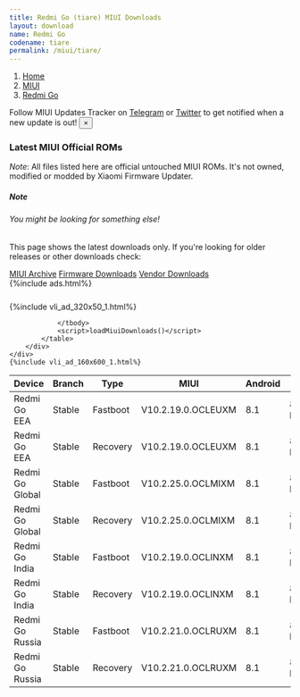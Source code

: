 ```yaml
---
title: Redmi Go (tiare) MIUI Downloads
layout: download
name: Redmi Go
codename: tiare
permalink: /miui/tiare/
---
```

<nav aria-label="breadcrumb">
    <ol class="breadcrumb">
        <li class="breadcrumb-item"><a href="/">Home</a></li>
        <li class="breadcrumb-item"><a href="/miui/">MIUI</a></li>
        <li class="breadcrumb-item active" aria-current="page"><a href="/miui/tiare/">Redmi Go</a></li>
    </ol>
</nav>
<div class="alert alert-primary alert-dismissible fade show" role="alert">
    Follow MIUI Updates Tracker on <a href="https://t.me/MIUIUpdatesTracker" class="alert-link">Telegram</a>
     or <a href="https://twitter.com/MiFwUpdater" class="alert-link">Twitter</a> to get notified when a new update is out!
    <button type="button" class="close" data-dismiss="alert" aria-label="Close">
        <span aria-hidden="true">&times;</span>
    </button>
</div>

### Latest MIUI Official ROMs
*Note*: All files listed here are official untouched MIUI ROMs. It's not owned, modified or modded by Xiaomi Firmware Updater.
<div class="card">
  <div class="card-body">
    <h5 class="card-title">Note</h5>
    <h6 class="card-subtitle mb-2 text-muted">You might be looking for something else!</h6>
    <p class="card-text">This page shows the latest downloads only.
     If you're looking for older releases or other downloads check:</p>
    <a href="/archive/miui/tiare/" class="card-link">MIUI Archive</a>
    <a href="/firmware/tiare/" class="card-link">Firmware Downloads</a>
    <a href="/vendor/tiare/" class="card-link">Vendor Downloads</a>
  </div>
</div>
{%include ads.html%}
<div class="row justify-content-center">
    <div class="col-10">
        <div class="table-responsive-md" style="margin-top: 25px;">
            {%include vli_ad_320x50_1.html%}
            <table id="miui" class="display dt-responsive nowrap compact table table-striped table-hover table-sm">
                <thead class="thead-dark">
                    <tr>
                        <th data-ref="device">Device</th>
                        <th data-ref="branch">Branch</th>
                        <th data-ref="type">Type</th>
                        <th data-ref="miui">MIUI</th>
                        <th data-ref="android">Android</th>
                        <th data-ref="size">Size</th>
                        <th data-ref="size">Date</th>
                        <th data-ref="link">Link</th>
                    </tr>
                </thead>
                <tbody>
                <tr><td>Redmi Go EEA</td><td>Stable</td><td>Fastboot</td><td>V10.2.19.0.OCLEUXM</td><td>8.1</td><td>891.4 MB</td><td>2021-02-04</td><td><a href="/miui/tiare/stable/V10.2.19.0.OCLEUXM/">Download</a></td></tr>
<tr><td>Redmi Go EEA</td><td>Stable</td><td>Recovery</td><td>V10.2.19.0.OCLEUXM</td><td>8.1</td><td>807.4 MB</td><td>2021-02-19</td><td><a href="/miui/tiare/stable/V10.2.19.0.OCLEUXM/">Download</a></td></tr>
<tr><td>Redmi Go Global</td><td>Stable</td><td>Fastboot</td><td>V10.2.25.0.OCLMIXM</td><td>8.1</td><td>891.4 MB</td><td>2021-02-04</td><td><a href="/miui/tiare/stable/V10.2.25.0.OCLMIXM/">Download</a></td></tr>
<tr><td>Redmi Go Global</td><td>Stable</td><td>Recovery</td><td>V10.2.25.0.OCLMIXM</td><td>8.1</td><td>807.4 MB</td><td>2021-02-18</td><td><a href="/miui/tiare/stable/V10.2.25.0.OCLMIXM/">Download</a></td></tr>
<tr><td>Redmi Go India</td><td>Stable</td><td>Fastboot</td><td>V10.2.19.0.OCLINXM</td><td>8.1</td><td>890.8 MB</td><td>2021-02-07</td><td><a href="/miui/tiare/stable/V10.2.19.0.OCLINXM/">Download</a></td></tr>
<tr><td>Redmi Go India</td><td>Stable</td><td>Recovery</td><td>V10.2.19.0.OCLINXM</td><td>8.1</td><td>807.4 MB</td><td>2021-02-24</td><td><a href="/miui/tiare/stable/V10.2.19.0.OCLINXM/">Download</a></td></tr>
<tr><td>Redmi Go Russia</td><td>Stable</td><td>Fastboot</td><td>V10.2.21.0.OCLRUXM</td><td>8.1</td><td>890.7 MB</td><td>2021-04-13</td><td><a href="/miui/tiare/stable/V10.2.21.0.OCLRUXM/">Download</a></td></tr>
<tr><td>Redmi Go Russia</td><td>Stable</td><td>Recovery</td><td>V10.2.21.0.OCLRUXM</td><td>8.1</td><td>807.4 MB</td><td>2021-04-16</td><td><a href="/miui/tiare/stable/V10.2.21.0.OCLRUXM/">Download</a></td></tr>

                </tbody>
                <script>loadMiuiDownloads()</script>
            </table>
        </div>
    </div>
    {%include vli_ad_160x600_1.html%}
</div>
